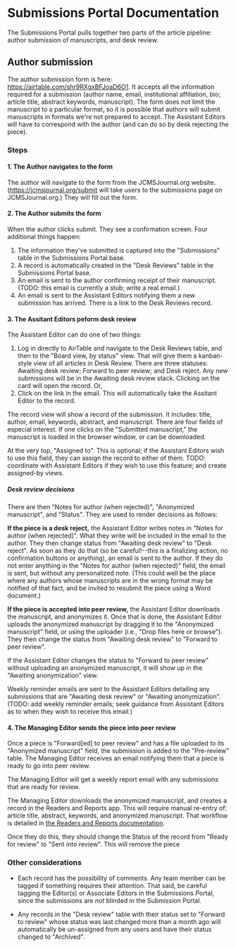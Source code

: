 # Submissions Portal Documentation

The Submissions Portal pulls together two parts of the article pipeline: author submission of manuscripts, and desk review.

## Author submission
The author submission form is here: https://airtable.com/shr9RXgxBFJoaD6O1. It accepts all the information required for a submission (author name, email, institutional affiliation, bio; article title, abstract keywords, manuscript). The form does not limit the manuscript to a particular format, so it is possible that authors will submit manuscripts in formats we're not prepared to accept. The Assistant Editors will have to correspond with the author (and can do so by desk rejecting the piece).

### Steps

#### 1. The Author navigates to the form
The author will navigate to the form from the JCMSJournal.org website. (https://jcmsjournal.org/submit will take users to the submissions page on JCMSJournal.org.) They will fill out the form.

#### 2. The Author submits the form
When the author clicks submit. They see a confirmation screen. Four additional things happen:

1. The information they've submitted is captured into the "Submissions" table in the Submissions Portal base.
2. A record is automatically created in the "Desk Reviews" table in the Submissions Portal base.
3. An email is sent to the author confirming receipt of their manuscript. (TODO: this email is currently a stub; write a real email.)
4. An email is sent to the Assistant Editors notifying them a new submission has arrived. There is a link to the Desk Reviews record.

#### 3. The Assitant Editors peform desk review
The Assistant Editor can do one of two things:

1. Log in directly to AirTable and navigate to the Desk Reviews table, and then to the "Board view, by status" view. That will give them a kanban-style view of all articles in Desk Review. There are three statuses: Awaiting desk review; Forward to peer review; and Desk reject. Any new submissions will be in the Awaiting desk review stack. Clicking on the card will open the record. Or,
2. Click on the link in the email. This will automatically take the Assitant Editor to the record.

The record view will show a record of the submission. It includes: title, author, email, keywords, abstract, and manuscript. There are four fields of especial interest. If one clicks on the "Submitted manuscript," the manuscript is loaded in the browser window, or can be downloaded.

At the very top, "Assigned to". This is optional; if the Assistant Editors wish to use this field, they can assign the record to either of them. TODO: coordinate with Assistant Editors if they wish to use this feature; and create assigned-by views.

##### Desk review decisions
There are then "Notes for author (when rejected)",  "Anonymized manuscript", and "Status". They are used to render decisions as follows:

**If the piece is a desk reject,** the Assistant Editor writes notes in "Notes for author (when rejected)". What they write will be included in the email to the author. They then change status from "Awaiting desk review" to "Desk reject". As soon as they do that (so be careful!--this is a finalizing action, no confirmation buttons or anything), an email is sent to the author. If they do not enter anything in the "Notes for author (when rejected)" field, the email is sent, but without any personalized note. (This could well be the place where any authors whose manuscripts are in the wrong format may be notified of that fact, and be invited to resubmit the piece using a Word document.)

**If the piece is accepted into peer review,** the Assistant Editor downloads the manuscript, and anonymizes it. Once that is done, the Assistant Editor uploads the anonymized manuscript by dragging it to the "Anonymized manuscript" field, or using the uploader (i.e., "Drop files here or browse"). They then change the status from "Awaiting desk review" to "Forward to peer review".

If the Assistant Editor changes the status to "Forward to peer review" without uploading an anonymized manuscript, it will show up in the "Awaiting anonymization" view. 

Weekly reminder emails are sent to the Assistant Editors detailing any submissions that are "Awaiting desk review" or "Awaiting anonymization". (TODO: add weekly reminder emails; seek guidance from Assistant Editors as to when they wish to receive this email.)

#### 4. The Managing Editor sends the piece into peer review
Once a piece is "Forward[ed] to peer review" and has a file uploaded to its "Anonymized manuscript" field, the submission is added to the "Pre-review" table. The Managing Editor receives an email notifying them that a piece is ready to go into peer review.

The Managing Editor will get a weekly report email with any submissions that are ready for review.

The Managing Editor downloads the anonymized manuscript, and creates a record in the Readers and Reports app. This will require manual re-entry of: article title, abstract, keywords, and anonymized manuscript. That workflow is detailed in [the Readers and Reports documentation](../readers-and-reports/index.md).

Once they do this, they should change the Status of the record from "Ready for review" to "Sent into review". This will remove the piece

### Other considerations
* Each record has the possibility of comments. Any team member can be tagged if something requires their attention. That said, be careful tagging the Editor(s) or Associate Editors in the Submissions Portal, since the submissions are *not* blinded in the Submission Portal.

* Any records in the "Desk review" table with their status set to "Forward to review" whose status was last changed more than a month ago will automatically be un-assigned from any users and have their status changed to "Archived".

